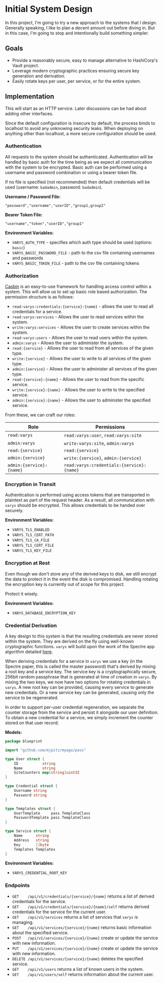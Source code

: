 # Initial System Design

In this project, I'm going to try a new approach to the systems that I design. Generally speaking, I like to plan a
decent amount out before diving in. But in this case, I'm going to stop and intentionally build something simpler.

## Goals

- Provide a reasonably secure, easy to manage alternative to HashiCorp's Vault project.
- Leverage modern cryptographic practices ensuring secure key generation and derivation.
- Easily rotate keys per user, per service, or for the entire system.

## Implementation

This will start as an HTTP service. Later discussions can be had about adding other interfaces.

Since the default configuration is insecure by default, the process binds to localhost to avoid any unknowing security
leaks. When deploying on anything other than localhost, a more secure configuration should be used.

### Authentication

All requests to the system should be authenticated. Authentication will be handled by basic auth for the time being as
we expect all communication with the system to be encrypted. Basic auth can be performed using a username and password
combination or using a bearer token file.

If no file is specified (not recommended) then default credentials will be used (username: `badadmin`, password: 
`badadmin`).

**Username / Password File:**

```csv
"password","username","userID","group1,group2"
```

**Bearer Token File:**

```csv
"username","token","userID","group1"
```

**Environment Variables:**

- `VARYS_AUTH_TYPE` - specifies which auth type should be used (options: `basic`)
- `VARYS_BASIC_PASSWORD_FILE` - path to the csv file containing usernames and passwords
- `VARYS_BASIC_TOKEN_FILE` - path to the csv file containing tokens

### Authorization

[Casbin](https://casbin.org/) is an easy-to-use framework for handling access control within a system. This will allow
us to set up basic role based authorization. The permission structure is as follows:

- `read:varys:credentials:{service}:{name}` - allows the user to read all credentials for a service.
- `read:varys:services` - Allows the user to read services within the system.
- `write:varys:services` - Allows the user to create services within the system.
- `read:varys:users` - Allows the user to read users within the system.
- `admin:varys` - Allows the user to administer the system.
- `read:{service}` - Allows the user to read from all services of the given type.
- `write:{service}` - Allows the user to write to all services of the given type.
- `admin:{service}` - Allows the user to administer all services of the given type.
- `read:{service}:{name}` - Allows the user to read from the specific service.
- `write:{service}:{name}` - Allows the user to write to the specified service.
- `admin:{service}:{name}` - Allows the user to administer the specified service.

From these, we can craft our roles:

| Role                     | Permissions                               |
|--------------------------|-------------------------------------------|
| `read:varys`             | `read:varys:user`, `read:varys:site`      |
| `admin:varys`            | `write:varys:site`, `admin:varys`         |
| `read:{service}`         | `read:{service}`                          |
| `admin:{service}`        | `write:{service}`, `admin:{service}`      |
| `admin:{service}:{name}` | `read:varys:credentials:{service}:{name}` |

### Encryption in Transit

Authentication is performed using access tokens that are transported in plaintext as part of the request header. As a
result, all communication with `varys` should be encrypted. This allows credentials to be handed over securely.

**Environment Variables:**

- `VARYS_TLS_ENABLED`
- `VARYS_TLS_CERT_PATH`
- `VARYS_TLS_CA_FILE`
- `VARYS_TLS_CERT_FILE`
- `VARYS_TLS_KEY_FILE`

### Encryption at Rest

Even though we don't store any of the derived keys to disk, we still encrypt the data to protect it in the event the
disk is compromised. Handling rotating the encryption key is currently out of scope for this project.

Protect it wisely.

**Environment Variables:**

- `VARYS_DATABASE_ENCRYPTION_KEY`

### Credential Derivation

A key design to this system is that the resulting credentials are never stored within the system. They are derived on
the fly using well-known cryptographic functions. `varys` will build upon the work of the Spectre app algorithm
detailed [here](https://spectre.app/spectre-algorithm.pdf).

When deriving credentials for a service in `varys` we use a key (in the Spectre paper, this is called the master 
password) that's derived by mixing a root key and a service key. The service key is a cryptographically secure, 256bit 
random passphrase that is generated at time of creation in `varys`. By mixing the two keys, we now have two options for 
rotating credentials in `varys`. A new root key can be provided, causing every service to generate new credentials. Or a 
new service key can be generated, causing only the service to be regenerated.

In order to support per-user credential regeneration, we separate the counter storage from the service and persist it
alongside our user definition. To obtain a new credential for a service, we simply increment the counter stored on that
user record.

**Models:**

```go
package blueprint

import "github.com/mjpitz/myago/pass"

type User struct {
	ID           string
	Name         string
	SiteCounters map[string]uint32
}

type Credential struct {
	Username string
	Password string
}

type Templates struct {
	UserTemplate     pass.TemplateClass
	PasswordTemplate pass.TemplateClass
}

type Service struct {
	Name      string
	Address   string
	Key       []byte
	Templates Templates
}
```

**Environment Variables:**

- `VARYS_CREDENTIAL_ROOT_KEY`

### Endpoints

- `GET    /api/v1/credentials/{service}/{name}` returns a list of derived credentials for the service.
- `GET    /api/v1/credentials/{service}/{name}/self` returns derived credentials for the service for the current user.
- `GET    /api/v1/services` returns a list of services that `varys` is managing.
- `GET    /api/v1/services/{service}/{name}` returns basic information about the specified service.
- `POST   /api/v1/services/{service}/{name}` create or update the service with new information.
- `PUT    /api/v1/services/{service}/{name}` create or update the service with new information.
- `DELETE /api/v1/services/{service}/{name}` deletes the specified service.
- `GET    /api/v1/users` returns a list of known users in the system.
- `GET    /api/v1/users/self` returns information about the current user.
